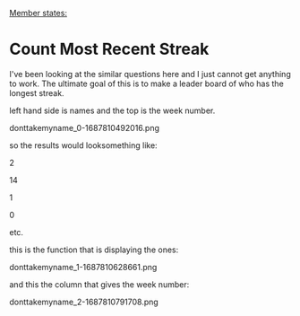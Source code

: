[Member states:](https://community.fabric.microsoft.com/t5/DAX-Commands-and-Tips/Count-Most-Recent-Streak/m-p/3304300)

# Count Most Recent Streak

I've been looking at the similar questions here and I just cannot get anything to work. The ultimate goal of this is to make a leader board of who has the longest streak.

left hand side is names and the top is the week number.

donttakemyname_0-1687810492016.png

so the results would looksomething like:

2

14

1

0

etc.

this is the function that is displaying the ones:

donttakemyname_1-1687810628661.png

and this the column that gives the week number:

donttakemyname_2-1687810791708.png
